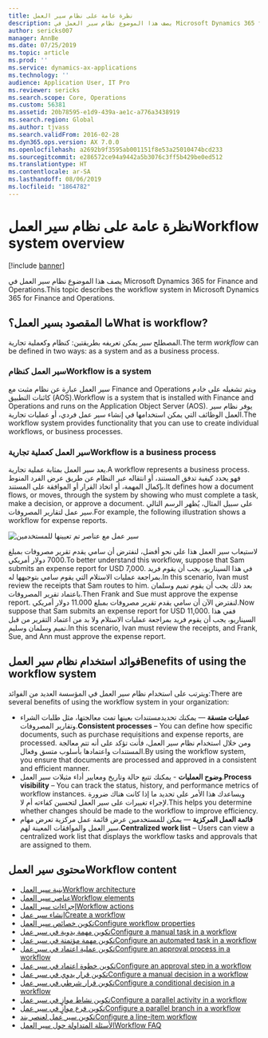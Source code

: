 ```yaml
---
title: نظرة عامة على نظام سير العمل
description: يصف هذا الموضوع نظام سير العمل في Microsoft Dynamics 365 for Finance and Operations.
author: sericks007
manager: AnnBe
ms.date: 07/25/2019
ms.topic: article
ms.prod: ''
ms.service: dynamics-ax-applications
ms.technology: ''
audience: Application User, IT Pro
ms.reviewer: sericks
ms.search.scope: Core, Operations
ms.custom: 56381
ms.assetid: 20b78595-e1d9-439a-ae1c-a776a3438919
ms.search.region: Global
ms.author: tjvass
ms.search.validFrom: 2016-02-28
ms.dyn365.ops.version: AX 7.0.0
ms.openlocfilehash: a2692b9f3595ab001151f8e53a25010474bcd233
ms.sourcegitcommit: e286572ce94a9442a5b3076c3ff5b429be0ed512
ms.translationtype: HT
ms.contentlocale: ar-SA
ms.lasthandoff: 08/06/2019
ms.locfileid: "1864782"
---
```

# <a name="workflow-system-overview"></a><span data-ttu-id="543f4-103">نظرة عامة على نظام سير العمل</span><span class="sxs-lookup"><span data-stu-id="543f4-103">Workflow system overview</span></span>

[!include [banner](../includes/banner.md)]

<span data-ttu-id="543f4-104">يصف هذا الموضوع نظام سير العمل في Microsoft Dynamics 365 for Finance and Operations.</span><span class="sxs-lookup"><span data-stu-id="543f4-104">This topic describes the workflow system in Microsoft Dynamics 365 for Finance and Operations.</span></span>

## <a name="what-is-workflow"></a><span data-ttu-id="543f4-105">ما المقصود بسير العمل؟</span><span class="sxs-lookup"><span data-stu-id="543f4-105">What is workflow?</span></span>

<span data-ttu-id="543f4-106">المصطلح *سير* يمكن تعريفه بطريقتين: كنظام وكعملية تجارية.</span><span class="sxs-lookup"><span data-stu-id="543f4-106">The term *workflow* can be defined in two ways: as a system and as a business process.</span></span>

### <a name="workflow-is-a-system"></a><span data-ttu-id="543f4-107">سير العمل كنظام</span><span class="sxs-lookup"><span data-stu-id="543f4-107">Workflow is a system</span></span>

<span data-ttu-id="543f4-108">سير العمل عبارة عن نظام مثبت مع Finance and Operations ويتم تشغيله على خادم كائنات التطبيق‬ (AOS).</span><span class="sxs-lookup"><span data-stu-id="543f4-108">Workflow is a system that is installed with Finance and Operations and runs on the Application Object Server (AOS).</span></span> <span data-ttu-id="543f4-109">يوفر نظام سير العمل الوظائف التي يمكن استخدامها في إنشاء سير عمل فردي، أو عمليات تجارية.</span><span class="sxs-lookup"><span data-stu-id="543f4-109">The workflow system provides functionality that you can use to create individual workflows, or business processes.</span></span>

### <a name="workflow-is-a-business-process"></a><span data-ttu-id="543f4-110">سير العمل كعملية تجارية</span><span class="sxs-lookup"><span data-stu-id="543f4-110">Workflow is a business process</span></span>

<span data-ttu-id="543f4-111">يعد سير العمل بمثابة عملية تجارية.</span><span class="sxs-lookup"><span data-stu-id="543f4-111">A workflow represents a business process.</span></span> <span data-ttu-id="543f4-112">فهو يحدد كيفية تدفق المستند، أو انتقاله عبر النظام عن طريق عرض الفرد المنوط بإكمال المهمة، أو اتخاذ القرار أو الموافقة على المستند.</span><span class="sxs-lookup"><span data-stu-id="543f4-112">It defines how a document flows, or moves, through the system by showing who must complete a task, make a decision, or approve a document.</span></span> <span data-ttu-id="543f4-113">على سبيل المثال، يُظهر الرسم التالي سير عمل لتقارير المصروفات.</span><span class="sxs-lookup"><span data-stu-id="543f4-113">For example, the following illustration shows a workflow for expense reports.</span></span>

![سير عمل مع عناصر تم تعيينها للمستخدمين](./media/workflow_user.gif)

<span data-ttu-id="543f4-115">لاستيعاب سير العمل هذا على نحو أفضل، لنفترض أن سامي يقدم تقرير مصروفات بمبلغ 7000 دولار أمريكي.</span><span class="sxs-lookup"><span data-stu-id="543f4-115">To better understand this workflow, suppose that Sam submits an expense report for USD 7,000.</span></span> <span data-ttu-id="543f4-116">في هذا السيناريو، يجب أن يقوم فريد بمراجعة عمليات الاستلام التي يقوم سامي بتوجيهها له.</span><span class="sxs-lookup"><span data-stu-id="543f4-116">In this scenario, Ivan must review the receipts that Sam routes to him.</span></span> <span data-ttu-id="543f4-117">بعد ذلك يجب أن يقوم تميم وسلمان باعتماد تقرير المصروفات.</span><span class="sxs-lookup"><span data-stu-id="543f4-117">Then Frank and Sue must approve the expense report.</span></span> <span data-ttu-id="543f4-118">لنفترض الآن أن سامي يقدم تقرير مصروفات بمبلغ 11.000 دولار أمريكي.</span><span class="sxs-lookup"><span data-stu-id="543f4-118">Now suppose that Sam submits an expense report for USD 11,000.</span></span> <span data-ttu-id="543f4-119">ففي هذا السيناريو، يجب أن يقوم فريد بمراجعة عمليات الاستلام ولا بد من اعتماد التقرير من قبل تميم وسلمان وسليم.</span><span class="sxs-lookup"><span data-stu-id="543f4-119">In this scenario, Ivan must review the receipts, and Frank, Sue, and Ann must approve the expense report.</span></span>

## <a name="benefits-of-using-the-workflow-system"></a><span data-ttu-id="543f4-120"> فوائد استخدام نظام سير العمل</span><span class="sxs-lookup"><span data-stu-id="543f4-120">Benefits of using the workflow system</span></span>

<span data-ttu-id="543f4-121">ويترتب على استخدام نظام سير العمل في المؤسسة العديد من الفوائد:</span><span class="sxs-lookup"><span data-stu-id="543f4-121">There are several benefits of using the workflow system in your organization:</span></span>

- <span data-ttu-id="543f4-122">**عمليات متسقة** — يمكنك تحديدمستندات بعينها تمت معالجتها، مثل طلبات الشراء وتقارير المصروفات.</span><span class="sxs-lookup"><span data-stu-id="543f4-122">**Consistent processes** – You can define how specific documents, such as purchase requisitions and expense reports, are processed.</span></span> <span data-ttu-id="543f4-123">ومن خلال استخدام نظام سير العمل، فأنت تؤكد على أنه تتم معالجة المستندات واعتمادها بأسلوب متسق وفعال.</span><span class="sxs-lookup"><span data-stu-id="543f4-123">By using the workflow system, you ensure that documents are processed and approved in a consistent and efficient manner.</span></span>
- <span data-ttu-id="543f4-124">**وضوح العمليات** - يمكنك تتبع حالة وتاريخ ومعايير أداء مثيلات سير العمل.</span><span class="sxs-lookup"><span data-stu-id="543f4-124">**Process visibility** – You can track the status, history, and performance metrics of workflow instances.</span></span> <span data-ttu-id="543f4-125">ويساعدك هذا الأمر على تحديد ما إذا كانت هناك ضرورة لإجراء تغييرات على سير العمل لتحسين كفاءته أم لا.</span><span class="sxs-lookup"><span data-stu-id="543f4-125">This helps you determine whether changes should be made to the workflow to improve efficiency.</span></span>
- <span data-ttu-id="543f4-126">**قائمة العمل المركزية** — يمكن للمستخدمين عرض قائمة عمل مركزية تعرض مهام سير العمل والموافقات المعينة لهم.</span><span class="sxs-lookup"><span data-stu-id="543f4-126">**Centralized work list** – Users can view a centralized work list that displays the workflow tasks and approvals that are assigned to them.</span></span>


## <a name="workflow-content"></a><span data-ttu-id="543f4-127">محتوى سير العمل</span><span class="sxs-lookup"><span data-stu-id="543f4-127">Workflow content</span></span>

+ [<span data-ttu-id="543f4-128">بنية سير العمل</span><span class="sxs-lookup"><span data-stu-id="543f4-128">Workflow architecture</span></span>](workflow-system-architecture.md)
+ [<span data-ttu-id="543f4-129">عناصر سير العمل</span><span class="sxs-lookup"><span data-stu-id="543f4-129">Workflow elements</span></span>](workflow-elements.md)
+ [<span data-ttu-id="543f4-130">إجراءات سير العمل</span><span class="sxs-lookup"><span data-stu-id="543f4-130">Workflow actions</span></span>](workflow-actions.md)
+ [<span data-ttu-id="543f4-131">إنشاء سير عمل</span><span class="sxs-lookup"><span data-stu-id="543f4-131">Create a workflow</span></span>](create-workflow.md)
+ [<span data-ttu-id="543f4-132">تكوين خصائص سير العمل</span><span class="sxs-lookup"><span data-stu-id="543f4-132">Configure workflow properties</span></span>](configure-workflow-properties.md)
+ [<span data-ttu-id="543f4-133">تكوين مهمة يدوية في سير عمل‬</span><span class="sxs-lookup"><span data-stu-id="543f4-133">Configure a manual task in a workflow</span></span>](configure-manual-task-workflow.md)
+ [<span data-ttu-id="543f4-134">تكوين مهمة مؤتمتة في سير عمل‬</span><span class="sxs-lookup"><span data-stu-id="543f4-134">Configure an automated task in a workflow</span></span>](configure-automated-task-workflow.md)
+ [<span data-ttu-id="543f4-135">تكوين عملية اعتماد في سير عمل</span><span class="sxs-lookup"><span data-stu-id="543f4-135">Configure an approval process in a workflow</span></span>](configure-approval-process-workflow.md)
+ [<span data-ttu-id="543f4-136">تكوين خطوة اعتماد في سير عمل</span><span class="sxs-lookup"><span data-stu-id="543f4-136">Configure an approval step in a workflow</span></span>](configure-approval-step-workflow.md)
+ [<span data-ttu-id="543f4-137">تكوين قرار يدوي في سير عمل</span><span class="sxs-lookup"><span data-stu-id="543f4-137">Configure a manual decision in a workflow</span></span>](configure-manual-decision-workflow.md)
+ [<span data-ttu-id="543f4-138">تكوين قرار شرطي في سير عمل‬</span><span class="sxs-lookup"><span data-stu-id="543f4-138">Configure a conditional decision in a workflow</span></span>](configure-conditional-decision-workflow.md)
+ [<span data-ttu-id="543f4-139">تكوين نشاط موازٍ في سير عمل</span><span class="sxs-lookup"><span data-stu-id="543f4-139">Configure a parallel activity in a workflow</span></span>](configure-parallel-activity-workflow.md)
+ [<span data-ttu-id="543f4-140">تكوين فرع موازٍ في سير عمل</span><span class="sxs-lookup"><span data-stu-id="543f4-140">Configure a parallel branch in a workflow</span></span>](configure-parallel-branch-workflow.md)
+ [<span data-ttu-id="543f4-141">تكوين سير عمل لعنصر بند</span><span class="sxs-lookup"><span data-stu-id="543f4-141">Configure a line-item workflow</span></span>](configure-line-item-workflow.md)
+ [<span data-ttu-id="543f4-142">الأسئلة المتداولة حول سير العمل</span><span class="sxs-lookup"><span data-stu-id="543f4-142">Workflow FAQ</span></span>](workflow-FAQ.md)
